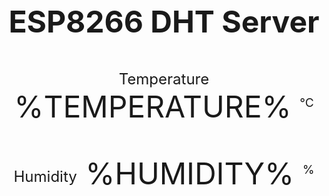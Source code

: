 <!DOCTYPE html>
<html lang="en">
<head>
    <meta charset="UTF-8">
    <meta name="viewport" content="width=device-width, initial-scale=1.0">
    <link rel="stylesheet" href="https://use.fontawesome.com/releases/v5.7.2/css/all.css" integrity="sha384-fnmOCqbTlWIlj8LyTjo7mOUStjsKC4pOpQbqyi7RrhN7udi9RwhKkMHpvLbHG9Sr" crossorigin="anonymous">
    <title>Document</title>
    <style>
        html {
          font-family: Arial;
          display: inline-block;
          margin: 0px auto;
          text-align: center;
         }
         h2 { font-size: 3.0rem; }
         p { font-size: 3.0rem; }
         .units { font-size: 1.2rem; }
         .dht-labels{
           font-size: 1.5rem;
           vertical-align:middle;
           padding-bottom: 15px;
         }
       </style>
</head>
<body>
    
<h2>ESP8266 DHT Server</h2>
  <p>
    <i class="fas fa-thermometer-half" style="color:#059e8a;"></i> 
    <span class="dht-labels">Temperature</span> 
    <span id="suhu">%TEMPERATURE%</span>
    <sup class="units">&deg;C</sup>
  </p>
  <p>
    <i class="fas fa-tint" style="color:#00add6;"></i> 
    <span class="dht-labels">Humidity</span>
    <span id="kel">%HUMIDITY%</span>
    <sup class="units">%</sup>
  </p>
<script src="libfire.js" ></script>
<script>

var config = {
  apiKey: "AIzaSyD7zG8U8Q5-UxXUk1yZqlGeqWe2Vihs1oc",
  authDomain: "adidaengclub.firebaseapp.com",
  databaseURL: "https://adidaengclub-default-rtdb.firebaseio.com",
  projectId: "adidaengclub",
  storageBucket: "adidaengclub.firebasestorage.app",
  messagingSenderId: "15490031968",
  appId: "1:15490031968:web:62e18eb89c792a29697e05",
  measurementId: "G-8FYBTLSRQG"

  };
firebase.initializeApp(config);
var db = firebase.database();
var temp = db.ref("/temp");
var kel = db.ref("/hum");
temp.on("value", function(snapshot) {document.getElementById('suhu').innerHTML=  (snapshot.val());});
kel.on("value", function(snapshot) {document.getElementById('kel').innerHTML=  (snapshot.val());});

</script>
</body>
</html>
